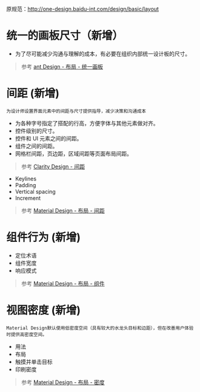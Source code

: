 原规范：http://one-design.baidu-int.com/design/basic/layout


# 统一的画板尺寸（新增）

- 为了尽可能减少沟通与理解的成本，有必要在组织内部统一设计板的尺寸。

> 参考 [ant Design - 布局 - 统一画板](https://ant.design/docs/spec/layout-cn#%E7%BB%9F%E4%B8%80%E7%94%BB%E6%9D%BF)

# 间距 (新增)

    为设计师设置界面元素中的间距与尺寸提供指导，减少决策和沟通成本

- 为各种字号指定了搭配的行高，方便字体与其他元素做对齐。
- 控件级别的尺寸。
- 控件和 UI 元素之间的间距。
- 组件之间的间距。
- 网格栏间距，页边距，区域间距等页面布局间距。

> 参考 [Clarity Design - 间距](https://design.teambition.com/visual-spacing)


- Keylines
- Padding
- Vertical spacing
- Increment

> 参考 [Material Design - 布局 - 间距](https://material.io/design/layout/spacing-methods.html#)

# 组件行为 (新增)

- 定位术语
- 组件宽度
- 响应模式

> 参考 [Material Design - 布局 - 组件](https://material.io/design/layout/component-behavior.html)

# 视图密度 (新增)
    Material Design默认使用低密度空间（具有较大的水龙头目标和边距），但在改善用户体验时提供高密度空间。

- 用法
- 布局
- 触摸并单击目标
- 印刷密度

> 参考 [Material Design - 布局 - 密度](https://material.io/design/layout/density.html#)
